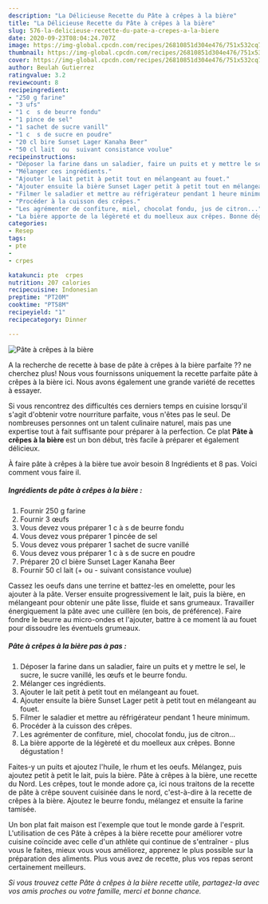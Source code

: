 ```yaml
---
description: "La Délicieuse Recette du Pâte à crêpes à la bière"
title: "La Délicieuse Recette du Pâte à crêpes à la bière"
slug: 576-la-delicieuse-recette-du-pate-a-crepes-a-la-biere
date: 2020-09-23T08:04:24.707Z
image: https://img-global.cpcdn.com/recipes/26810851d304e476/751x532cq70/pate-a-crepes-a-la-biere-photo-principale-de-la-recette.jpg
thumbnail: https://img-global.cpcdn.com/recipes/26810851d304e476/751x532cq70/pate-a-crepes-a-la-biere-photo-principale-de-la-recette.jpg
cover: https://img-global.cpcdn.com/recipes/26810851d304e476/751x532cq70/pate-a-crepes-a-la-biere-photo-principale-de-la-recette.jpg
author: Beulah Gutierrez
ratingvalue: 3.2
reviewcount: 8
recipeingredient:
- "250 g farine"
- "3 ufs"
- "1 c  s de beurre fondu"
- "1 pince de sel"
- "1 sachet de sucre vanill"
- "1 c  s de sucre en poudre"
- "20 cl bire Sunset Lager Kanaha Beer"
- "50 cl lait  ou  suivant consistance voulue"
recipeinstructions:
- "Déposer la farine dans un saladier, faire un puits et y mettre le sel, le sucre, le sucre vanillé, les œufs et le beurre fondu."
- "Mélanger ces ingrédients."
- "Ajouter le lait petit à petit tout en mélangeant au fouet."
- "Ajouter ensuite la bière Sunset Lager petit à petit tout en mélangeant au fouet."
- "Filmer le saladier et mettre au réfrigérateur pendant 1 heure minimum."
- "Procéder à la cuisson des crêpes."
- "Les agrémenter de confiture, miel, chocolat fondu, jus de citron..."
- "La bière apporte de la légèreté et du moelleux aux crêpes. Bonne dégustation !"
categories:
- Resep
tags:
- pte
- 
- crpes

katakunci: pte  crpes 
nutrition: 207 calories
recipecuisine: Indonesian
preptime: "PT20M"
cooktime: "PT58M"
recipeyield: "1"
recipecategory: Dinner

---
```



![Pâte à crêpes à la bière](https://img-global.cpcdn.com/recipes/26810851d304e476/751x532cq70/pate-a-crepes-a-la-biere-photo-principale-de-la-recette.jpg)

A la recherche de recette à base de pâte à crêpes à la bière parfaite ?? ne cherchez plus! Nous vous fournissons uniquement la recette parfaite pâte à crêpes à la bière ici. Nous avons également une grande variété de recettes à essayer.

Si vous rencontrez des difficultés ces derniers temps en cuisine lorsqu'il s'agit d'obtenir votre nourriture parfaite, vous n'êtes pas le seul. De nombreuses personnes ont un talent culinaire naturel, mais pas une expertise tout à fait suffisante pour préparer à la perfection. Ce plat <strong> Pâte à crêpes à la bière </strong> est un bon début, très facile à préparer et également délicieux.

<!--inarticleads1-->

À faire pâte à crêpes à la bière tue avoir besoin 8 Ingrédients et 8 pas. Voici comment vous faire il.

##### Ingrédients de pâte à crêpes à la bière :

1. Fournir 250 g farine
1. Fournir 3 œufs
1. Vous devez vous préparer 1 c à s de beurre fondu
1. Vous devez vous préparer 1 pincée de sel
1. Vous devez vous préparer 1 sachet de sucre vanillé
1. Vous devez vous préparer 1 c à s de sucre en poudre
1. Préparer 20 cl bière Sunset Lager Kanaha Beer
1. Fournir 50 cl lait (+ ou - suivant consistance voulue)


Cassez les oeufs dans une terrine et battez-les en omelette, pour les ajouter à la pâte. Verser ensuite progressivement le lait, puis la bière, en mélangeant pour obtenir une pâte lisse, fluide et sans grumeaux. Travailler énergiquement la pâte avec une cuillère (en bois, de préférence). Faire fondre le beurre au micro-ondes et l&#39;ajouter, battre à ce moment là au fouet pour dissoudre les éventuels grumeaux. 

<!--inarticleads2-->

##### Pâte à crêpes à la bière pas à pas :

1. Déposer la farine dans un saladier, faire un puits et y mettre le sel, le sucre, le sucre vanillé, les œufs et le beurre fondu.
1. Mélanger ces ingrédients.
1. Ajouter le lait petit à petit tout en mélangeant au fouet.
1. Ajouter ensuite la bière Sunset Lager petit à petit tout en mélangeant au fouet.
1. Filmer le saladier et mettre au réfrigérateur pendant 1 heure minimum.
1. Procéder à la cuisson des crêpes.
1. Les agrémenter de confiture, miel, chocolat fondu, jus de citron...
1. La bière apporte de la légèreté et du moelleux aux crêpes. Bonne dégustation !


Faites-y un puits et ajoutez l&#39;huile, le rhum et les oeufs. Mélangez, puis ajoutez petit à petit le lait, puis la bière. Pâte à crêpes à la bière, une recette du Nord. Les crêpes, tout le monde adore ça, ici nous traitons de la recette de pâte à crêpe souvent cuisinée dans le nord, c&#39;est-à-dire à la recette de crêpes à la bière. Ajoutez le beurre fondu, mélangez et ensuite la farine tamisée. 

<!--inarticleads1-->

<p>
Un bon plat fait maison est l'exemple que tout le monde garde à l'esprit. L'utilisation de ces Pâte à crêpes à la bière recette pour améliorer votre cuisine coïncide avec celle d'un athlète qui continue de s'entraîner - plus vous le faites, mieux vous vous améliorez, apprenez le plus possible sur la préparation des aliments. Plus vous avez de recette, plus vos repas seront certainement meilleurs.
</p>

<p>
<i>Si vous trouvez cette Pâte à crêpes à la bière recette utile, partagez-la avec vos amis proches ou votre famille, merci et bonne chance.</i>
</p>
